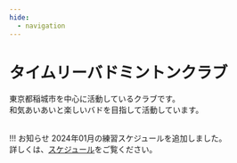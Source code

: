 ```yaml
---
hide:
  - navigation
---
```

# タイムリーバドミントンクラブ
東京都稲城市を中心に活動しているクラブです。  
和気あいあいと楽しいバドを目指して活動しています。  
</br>

!!! お知らせ
    2024年01月の練習スケジュールを追加しました。  
    詳しくは、[スケジュール](./schedule.md)をご覧ください。